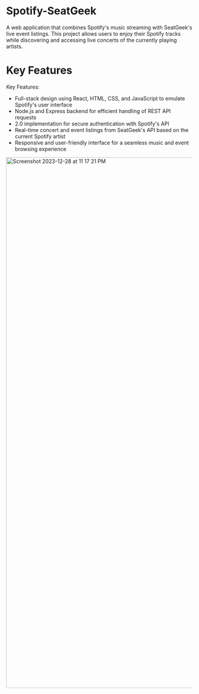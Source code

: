 # Spotify-SeatGeek
A web application that combines Spotify's music streaming with SeatGeek's live event listings. This project allows users to enjoy their Spotify tracks while discovering and accessing live concerts of the currently playing artists. 


# Key Features

Key Features:

- Full-stack design using React, HTML, CSS, and JavaScript to emulate Spotify's user interface
- Node.js and Express backend for efficient handling of REST API requests
-  2.0 implementation for secure authentication with Spotify's API
- Real-time concert and event listings from SeatGeek's API based on the current Spotify artist
- Responsive and user-friendly interface for a seamless music and event browsing experience


<img width="1428" alt="Screenshot 2023-12-28 at 11 17 21 PM" src="https://github.com/Sparkman2/Spotify-SeatGeek/assets/96559493/a547f052-ce15-4743-a84e-51d9f79aa45c">
